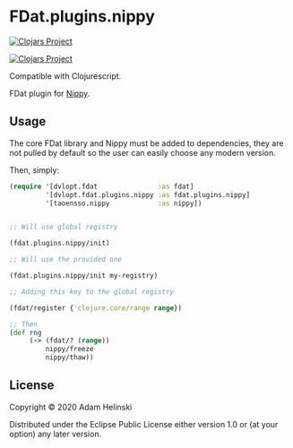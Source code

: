 # FDat.plugins.nippy

[![Clojars
Project](https://img.shields.io/clojars/v/dvlopt/fdat.svg)](https://clojars.org/dvlopt/fdat)

[![Clojars
Project](https://img.shields.io/clojars/v/dvlopt/fdat.plugins.nippy.svg)](https://clojars.org/dvlopt/fdat.plugins.nippy)


Compatible with Clojurescript.

FDat plugin for [Nippy](https://github.com/ptaoussanis/nippy).

## Usage

The core FDat library and Nippy must be added to dependencies, they are not
pulled by default so the user can easily choose any modern version.

Then, simply:

```clojure
(require '[dvlopt.fdat               :as fdat]
         '[dvlopt.fdat.plugins.nippy :as fdat.plugins.nippy]
         '[taoensso.nippy            :as nippy])


;; Will use global registry

(fdat.plugins.nippy/init)

;; Will use the provided one

(fdat.plugins.nippy/init my-registry)

;; Adding this key to the global registry

(fdat/register {'clojure.core/range range})

;; Then
(def rng
     (-> (fdat/? (range))
         nippy/freeze
         nippy/thaw))
```

## License

Copyright © 2020 Adam Helinski

Distributed under the Eclipse Public License either version 1.0 or (at
your option) any later version.
